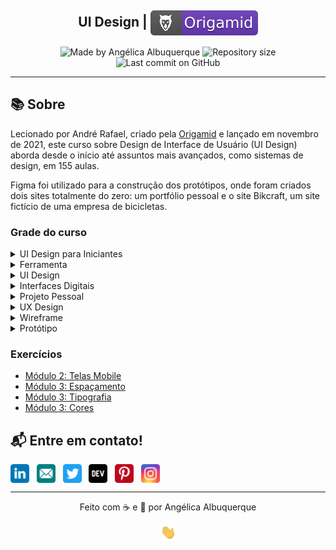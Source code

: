 <h2 align="center">
  UI Design | <img alt="badge origamid" align="center" src="https://raw.githubusercontent.com/angelicaalbuquerque/badges-and-icons/f96545c39b9ff34534ee166d78e4bcef00de3928/badges/origamid-white.svg">
</h2>

<p align="center">
<img alt="Made by Angélica Albuquerque" src="https://img.shields.io/badge/made%20by-Angélica Albuquerque-%20?color=aa8cf2">
<img alt="Repository size" src="https://img.shields.io/github/repo-size/angelicaalbuquerque/ui-design_origamid?color=aa8cf2">
<img alt="Last commit on GitHub" src="https://img.shields.io/github/last-commit/angelicaalbuquerque/ui-design_origamid?color=aa8cf2">
</p>

---

## 📚 Sobre

<p>
 Lecionado por André Rafael, criado pela <a href="https://www.origamid.com/curso/ui-design-para-iniciantes">Origamid</a> e lançado em novembro de 2021, este curso sobre Design de Interface de Usuário (UI Design) aborda desde o início até assuntos mais avançados, como sistemas de design, em 155 aulas.

Figma foi utilizado para a construção dos protótipos, onde foram criados dois sites totalmente do zero: um portfólio pessoal e o site Bikcraft, um site fictício de uma empresa de bicicletas.

### Grade do curso

<details>
  <summary>UI Design para Iniciantes</summary>

- Design
- UI Design
- UX Design
- Design e Desenho
</details>

<details>
  <summary>Ferramenta</summary>

- Figma
- Navegação
- Organização
- Tipografia
- Imagens
</details>

<details>
  <summary>UI Design</summary>

- Espaço
- Tipografia
- Cores
- Luz e Sombra
- Imagens
- Ícones
</details>

<details>
  <summary>Interfaces Digitais</summary>

- Navegação
- Listas
- Conteúdo
- Formulários
- Design Responsivo
- Sistema de Design
</details>

<details>
  <summary>Projeto Pessoal</summary>

- Portfólio pessoal criado do zero
</details>

<details>
  <summary>UX Design</summary>

- Briefing
- Pesquisa de Mercado
- Pesquisa de Usuários
- Heurísticas
</details>

<details>
  <summary>Wireframe</summary>

- Wireframe do projeto Bikcraft
</details>

<details>
  <summary>Protótipo</summary>

- Protótipo do projeto Bikcraft
</details>

### Exercícios

- [Módulo 2: Telas Mobile](https://www.figma.com/file/8lwH8yv9wX88rrYDDTVZvQ/0209-ferramenta-pratica?node-id=0%3A1)
- [Módulo 3: Espaçamento](https://www.figma.com/file/95b9ggcne2otrSpNB86mny/0302-espaco-pratica?node-id=0%3A1)
- [Módulo 3: Tipografia](https://www.figma.com/file/UbTPFTZTz0ADvQCCulCd9i/0306-tipografia-pratica?node-id=3%3A31)
- [Módulo 3: Cores]()

## 📬 Entre em contato!

<p align="left">

  <a href="https://linkedin.com/in/angelica-albuquerque/" target="blank" style="text-decoration: none; color: unset;">
    <img align="center" src="https://raw.githubusercontent.com/angelicaalbuquerque/badges-and-icons/f7a53a1a79600d93eed5e21e8f32ff0256471e00/icons/linkedin.svg" alt="Linkedin" height="30" width="30" />
  </a> &nbsp
  <a href="mailto:angelica.o.albuquerque@gmail.com" target="blank" style="text-decoration: none;">
    <img align="center" src="https://raw.githubusercontent.com/angelicaalbuquerque/badges-and-icons/f7a53a1a79600d93eed5e21e8f32ff0256471e00/icons/email.svg" alt="Email" height="30" width="30" />
  </a> &nbsp 
  <a href="https://twitter.com/frontangie" target="blank" style="text-decoration: none;">
    <img align="center" src="https://raw.githubusercontent.com/angelicaalbuquerque/badges-and-icons/f7a53a1a79600d93eed5e21e8f32ff0256471e00/icons/twitter.svg" alt="Twitter" height="30" width="30" />
    </a> &nbsp
  <a href="https://dev.to/frontangie" target="blank" style="text-decoration: none;">
    <img align="center" src="https://raw.githubusercontent.com/angelicaalbuquerque/badges-and-icons/f7a53a1a79600d93eed5e21e8f32ff0256471e00/icons/devto.svg" alt="DevTo" height="30" width="30" />
  </a> &nbsp
  <a href="https://br.pinterest.com/FrontAngie/" target="blank" style="text-decoration: none;">
    <img align="center" src="https://raw.githubusercontent.com/angelicaalbuquerque/badges-and-icons/f7a53a1a79600d93eed5e21e8f32ff0256471e00/icons/pinterest.svg" alt="Pinterest" height="30" width="30" />
  </a> &nbsp
  <a href="https://instagram.com/frontangie" target="blank" style="text-decoration: none;">
    <img align="center" src="https://raw.githubusercontent.com/angelicaalbuquerque/badges-and-icons/f7a53a1a79600d93eed5e21e8f32ff0256471e00/icons/instagram.svg" alt="Instagram" height="30" width="30" />
  </a> &nbsp &nbsp
</p>

---

<p align="center">
Feito com ☕ e 🖤 por Angélica Albuquerque
</p>

<p align="center">
<img src="https://raw.githubusercontent.com/angelicaalbuquerque/badges-and-icons/main/gif/hi.gif" width="25px"> 
</p>
